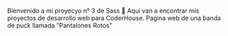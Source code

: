 Bienvenido a mi proyecyo n° 3 de Sass 👋
Aqui van a encontrar mis proyectos de desarrollo web para CoderHouse.
Pagina web de una banda de puck llamada "Pantalones Rotos"
